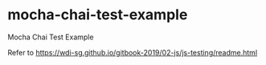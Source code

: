 # mocha-chai-test-example
Mocha Chai Test Example

Refer to
https://wdi-sg.github.io/gitbook-2019/02-js/js-testing/readme.html
